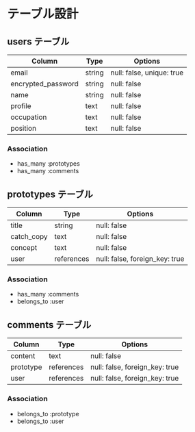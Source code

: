# テーブル設計

## users テーブル

| Column             | Type   | Options     |
| ------------------ | ------ | ----------- |
| email              | string | null: false, unique: true |
| encrypted_password | string | null: false |
| name               | string | null: false |
| profile            | text   | null: false |
| occupation         | text   | null: false |
| position           | text   | null: false |

### Association

- has_many :prototypes
- has_many :comments

## prototypes テーブル

| Column     | Type       | Options     |
| ---------- | ---------- | ----------- |
| title      | string     | null: false |
| catch_copy | text       | null: false |
| concept    | text       | null: false |
| user       | references | null: false, foreign_key: true |

### Association

- has_many :comments
- belongs_to :user

## comments テーブル

| Column     | Type       | Options     |
| ---------- | ---------- | ----------- |
| content    | text       | null: false |
| prototype  | references | null: false, foreign_key: true |
| user       | references | null: false, foreign_key: true |

### Association

- belongs_to :prototype
- belongs_to :user